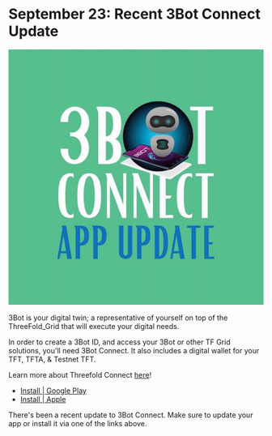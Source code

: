 # September 23: Recent 3Bot Connect Update

![](img/3bot0920.jpeg)

3Bot is your digital twin; a representative of yourself on top of the ThreeFold_Grid that will execute your digital needs.

In order to create a 3Bot ID, and access your 3Bot or other TF Grid solutions, you'll need 3Bot Connect. It also includes a digital wallet for your TFT, TFTA, & Testnet TFT.

Learn more about Threefold Connect [here](sdk:threefold_connect)!

- [Install | Google Play](https://play.google.com/store/apps/details?id=org.jimber.threebotlogin&hl=en)
- [Install | Apple](https://apps.apple.com/us/app/3bot-connect/id1459845885)

There's been a recent update to 3Bot Connect. Make sure to update your app or install it via one of the links above.
